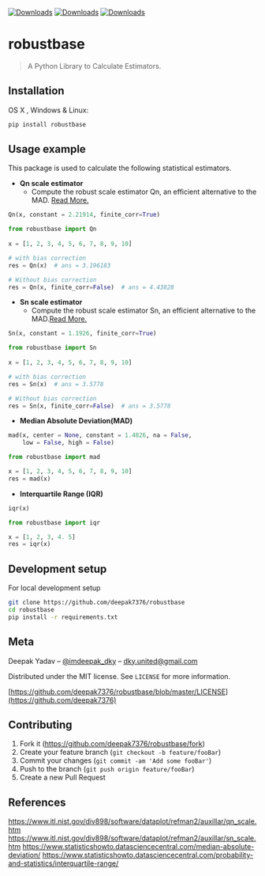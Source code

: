 [![Downloads](https://pepy.tech/badge/robustbase)](https://pepy.tech/project/robustbase)
[![Downloads](https://pepy.tech/badge/robustbase/month)](https://pepy.tech/project/robustbase/month)
[![Downloads](https://pepy.tech/badge/robustbase/week)](https://pepy.tech/project/robustbase/week)
# robustbase
> A Python Library to Calculate Estimators.

## Installation

OS X , Windows & Linux:

```sh
pip install robustbase
```
## Usage example

This package is used to calculate the following statistical estimators.

* **Qn scale estimator**
    * Compute the robust scale estimator Qn, an efficient alternative to the MAD. [Read More.](https://rdrr.io/rforge/robustbase/man/Qn.html)
```python
Qn(x, constant = 2.21914, finite_corr=True)
```

```python
from robustbase import Qn
  
x = [1, 2, 3, 4, 5, 6, 7, 8, 9, 10]

# with bias correction
res = Qn(x)  # ans = 3.196183

# Without bias correction
res = Qn(x, finite_corr=False)  # ans = 4.43828

```

* **Sn scale estimator**
    * Compute the robust scale estimator Sn, an efficient alternative to the MAD.[Read More.](https://rdrr.io/rforge/robustbase/man/Sn.html)

```python
Sn(x, constant = 1.1926, finite_corr=True)

```

```python
from robustbase import Sn
  
x = [1, 2, 3, 4, 5, 6, 7, 8, 9, 10]

# with bias correction
res = Sn(x)  # ans = 3.5778 

# Without bias correction
res = Sn(x, finite_corr=False)  # ans = 3.5778

```

* **Median Absolute Deviation(MAD)**

```python
mad(x, center = None, constant = 1.4826, na = False,
    low = False, high = False)
```

```python
from robustbase import mad

x = [1, 2, 3, 4, 5, 6, 7, 8, 9, 10]
res = mad(x)

```
* **Interquartile Range (IQR)**

```python
iqr(x)
```

```python
from robustbase import iqr

x = [1, 2, 3, 4. 5]
res = iqr(x)
```

## Development setup

For local development setup

```sh
git clone https://github.com/deepak7376/robustbase
cd robustbase
pip install -r requirements.txt
```

## Meta

Deepak Yadav – [@imdeepak_dky](https://twitter.com/imdeepak_dky) – dky.united@gmail.com

Distributed under the MIT license. See ``LICENSE`` for more information.

[https://github.com/deepak7376/robustbase/blob/master/LICENSE](https://github.com/deepak7376)

## Contributing

1. Fork it (<https://github.com/deepak7376/robustbase/fork>)
2. Create your feature branch (`git checkout -b feature/fooBar`)
3. Commit your changes (`git commit -am 'Add some fooBar'`)
4. Push to the branch (`git push origin feature/fooBar`)
5. Create a new Pull Request

## References
https://www.itl.nist.gov/div898/software/dataplot/refman2/auxillar/qn_scale.htm
https://www.itl.nist.gov/div898/software/dataplot/refman2/auxillar/sn_scale.htm
https://www.statisticshowto.datasciencecentral.com/median-absolute-deviation/
https://www.statisticshowto.datasciencecentral.com/probability-and-statistics/interquartile-range/